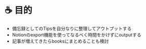 # ☕️ 目的
- 備忘録としてのTipsを自分なりに整理してアウトプットする
- Notionのexport機能を使ってなるべく時間をかけずにoutputする
- 記事が増えてきたらbooksにまとめることも検討
